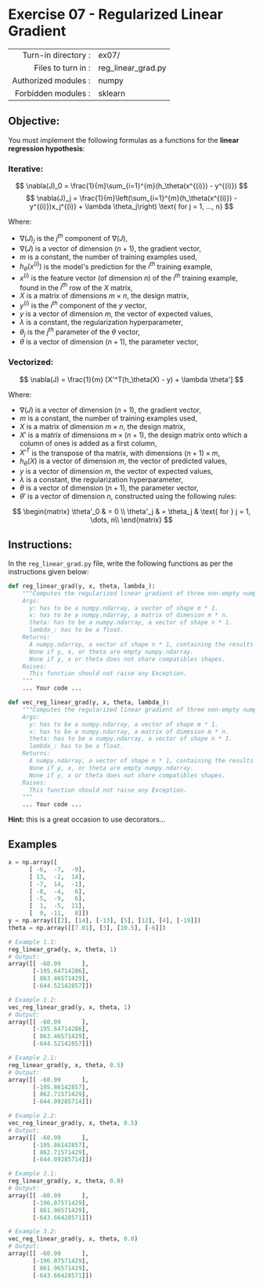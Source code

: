 # Exercise 07 - Regularized Linear Gradient

|                         |                    |
| -----------------------:| ------------------ |
|   Turn-in directory :   |  ex07/             |
|   Files to turn in :    |  reg_linear_grad.py|
|   Authorized modules :  |  numpy             |
|   Forbidden modules :   |  sklearn           |

## Objective: 
You must implement the following formulas as a functions for the **linear regression hypothesis**:

### Iterative:

$$
\nabla(J)_0 = \frac{1}{m}\sum_{i=1}^{m}(h_\theta(x^{(i)}) - y^{(i)})
$$
$$
\nabla(J)_j = \frac{1}{m}\left(\sum_{i=1}^{m}(h_\theta(x^{(i)}) - y^{(i)})x_j^{(i)} + \lambda \theta_j\right) \text{ for j = 1, ..., n}
$$

Where:  
- $\nabla(J)_j$ is the $j^{th}$ component of $\nabla(J)$,
- $\nabla(J)$ is a vector of dimension $(n + 1)$, the gradient vector,
- $m$ is a constant, the number of training examples used,
- $h_\theta(x^{(i)})$ is the model's prediction for the $i^{th}$ training example,
- $x^{(i)}$ is the feature vector (of dimension $n$) of the $i^{th}$ training example, found in the $i^{th}$ row of the $X$ matrix,
- $X$ is a matrix of dimensions $m \times n$, the design matrix,
- $y^{(i)}$ is the $i^{th}$ component of the $y$ vector,
- $y$ is a vector of dimension $m$, the vector of expected values,
- $\lambda$ is a constant, the regularization hyperparameter,
- $\theta_j$ is the $j^{th}$ parameter of the $\theta$ vector,
- $\theta$ is a vector of dimension $(n + 1)$, the parameter vector,

### Vectorized:
$$
\nabla(J) = \frac{1}{m} [X'^T(h_\theta(X) - y) + \lambda \theta']
$$  

Where:  
- $\nabla(J)$ is a vector of dimension $(n + 1)$, the gradient vector,
- $m$ is a constant, the number of training examples used,
- $X$ is a matrix of dimension $m \times n$, the design matrix,
- $X'$ is a matrix of dimensions $m \times (n + 1)$, the design matrix onto which a column of ones is added as a first column,
- $X'^T$ is the transpose of tha matrix, with dimensions $(n + 1) \times m$,
- $h_\theta(X)$ is a vector of dimension $m$, the vector of predicted values, 
- $y$ is a vector of dimension $m$, the vector of expected values,
- $\lambda$ is a constant, the regularization hyperparameter,
- $\theta$ is a vector of dimension $(n + 1)$, the parameter vector,
- $\theta'$ is a vector of dimension $n$, constructed using the following rules: 

$$
\begin{matrix}
\theta'_0 & =  0 \\
\theta'_j & =  \theta_j & \text{ for } j = 1, \dots, n\\    
\end{matrix}
$$

## Instructions:
In the `reg_linear_grad.py` file, write the following functions as per the instructions given below:
```python
def reg_linear_grad(y, x, theta, lambda_):
    """Computes the regularized linear gradient of three non-empty numpy.ndarray, with two for-loop. The three arrays must have compatible shapes.
    Args:
      y: has to be a numpy.ndarray, a vector of shape m * 1.
      x: has to be a numpy.ndarray, a matrix of dimesion m * n.
      theta: has to be a numpy.ndarray, a vector of shape n * 1.
      lambda_: has to be a float.
    Returns:
      A numpy.ndarray, a vector of shape n * 1, containing the results of the formula for all j.
      None if y, x, or theta are empty numpy.ndarray.
      None if y, x or theta does not share compatibles shapes.
    Raises:
      This function should not raise any Exception.
    """
    ... Your code ...

def vec_reg_linear_grad(y, x, theta, lambda_):
    """Computes the regularized linear gradient of three non-empty numpy.ndarray, without any for-loop. The three arrays must have compatible shapes.
    Args:
      y: has to be a numpy.ndarray, a vector of shape m * 1.
      x: has to be a numpy.ndarray, a matrix of dimesion m * n.
      theta: has to be a numpy.ndarray, a vector of shape n * 1.
      lambda_: has to be a float.
    Returns:
      A numpy.ndarray, a vector of shape n * 1, containing the results of the formula for all j.
      None if y, x, or theta are empty numpy.ndarray.
      None if y, x or theta does not share compatibles shapes.
    Raises:
      This function should not raise any Exception.
    """
    ... Your code ...
```
**Hint:** this is a great occasion to use decorators...

## Examples
```python
x = np.array([
      [ -6,  -7,  -9],
      [ 13,  -2,  14],
      [ -7,  14,  -1],
      [ -8,  -4,   6],
      [ -5,  -9,   6],
      [  1,  -5,  11],
      [  9, -11,   8]])
y = np.array([[2], [14], [-13], [5], [12], [4], [-19]])
theta = np.array([[7.01], [3], [10.5], [-6]])

# Example 1.1:
reg_linear_grad(y, x, theta, 1)
# Output:
array([[ -60.99      ],
       [-195.64714286],
       [ 863.46571429],
       [-644.52142857]])

# Example 1.2:
vec_reg_linear_grad(y, x, theta, 1)
# Output:
array([[ -60.99      ],
       [-195.64714286],
       [ 863.46571429],
       [-644.52142857]])

# Example 2.1:
reg_linear_grad(y, x, theta, 0.5)
# Output:
array([[ -60.99      ],
       [-195.86142857],
       [ 862.71571429],
       [-644.09285714]])

# Example 2.2:
vec_reg_linear_grad(y, x, theta, 0.5)
# Output:
array([[ -60.99      ],
       [-195.86142857],
       [ 862.71571429],
       [-644.09285714]])

# Example 3.1:
reg_linear_grad(y, x, theta, 0.0)
# Output:
array([[ -60.99      ],
       [-196.07571429],
       [ 861.96571429],
       [-643.66428571]])

# Example 3.2:
vec_reg_linear_grad(y, x, theta, 0.0)
# Output:
array([[ -60.99      ],
       [-196.07571429],
       [ 861.96571429],
       [-643.66428571]])
```
